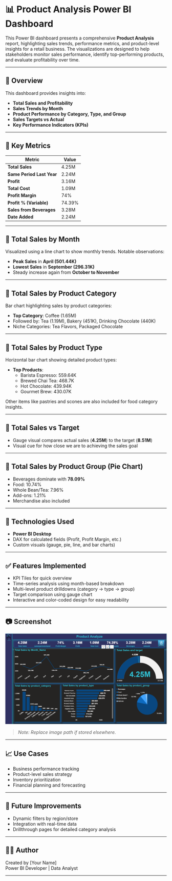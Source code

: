 # 📊 Product Analysis Power BI Dashboard

This Power BI dashboard presents a comprehensive **Product Analysis** report, highlighting sales trends, performance metrics, and product-level insights for a retail business. The visualizations are designed to help stakeholders monitor sales performance, identify top-performing products, and evaluate profitability over time.

---

## 📁 Overview

This dashboard provides insights into:

- **Total Sales and Profitability**
- **Sales Trends by Month**
- **Product Performance by Category, Type, and Group**
- **Sales Targets vs Actual**
- **Key Performance Indicators (KPIs)**

---

## 📌 Key Metrics

| Metric               | Value      |
|----------------------|------------|
| **Total Sales**       | 4.25M      |
| **Same Period Last Year** | 2.24M |
| **Profit**            | 3.16M      |
| **Total Cost**        | 1.09M      |
| **Profit Margin**     | 74%        |
| **Profit % (Variable)**| 74.39%    |
| **Sales from Beverages** | 3.28M |
| **Date Added**        | 2.24M      |

---

## 📅 Total Sales by Month

Visualized using a line chart to show monthly trends. Notable observations:

- **Peak Sales** in **April (501.44K)**
- **Lowest Sales** in **September (296.31K)**
- Steady increase again from **October to November**

---

## 🧃 Total Sales by Product Category

Bar chart highlighting sales by product categories:

- **Top Category**: Coffee (1.65M)
- Followed by: Tea (1.19M), Bakery (451K), Drinking Chocolate (440K)
- Niche Categories: Tea Flavors, Packaged Chocolate

---

## 🧪 Total Sales by Product Type

Horizontal bar chart showing detailed product types:

- **Top Products**:
  - Barista Espresso: 559.64K
  - Brewed Chai Tea: 468.7K
  - Hot Chocolate: 439.94K
  - Gourmet Brew: 430.07K

Other items like pastries and scones are also included for food category insights.

---

## 🎯 Total Sales vs Target

- Gauge visual compares actual sales (**4.25M**) to the target (**8.51M**)
- Visual cue for how close we are to achieving the sales goal

---

## 🧊 Total Sales by Product Group (Pie Chart)

- Beverages dominate with **78.09%**
- Food: 10.74%
- Whole Bean/Tea: 7.96%
- Add-ons: 1.21%
- Merchandise also included

---

## 📌 Technologies Used

- **Power BI Desktop**
- DAX for calculated fields (Profit, Profit Margin, etc.)
- Custom visuals (gauge, pie, line, and bar charts)

---

## ✅ Features Implemented

- KPI Tiles for quick overview
- Time-series analysis using month-based breakdown
- Multi-level product drilldowns (category → type → group)
- Target comparison using gauge chart
- Interactive and color-coded design for easy readability

---

## 📷 Screenshot

![Dashboard Screenshot](./Product_Analysis.SS.png)

> *Note: Replace image path if stored elsewhere.*

---

## 📈 Use Cases

- Business performance tracking
- Product-level sales strategy
- Inventory prioritization
- Financial planning and forecasting

---

## 🧠 Future Improvements

- Dynamic filters by region/store
- Integration with real-time data
- Drillthrough pages for detailed category analysis

---

## 🧑‍💼 Author

Created by [Your Name]  
Power BI Developer | Data Analyst

---

